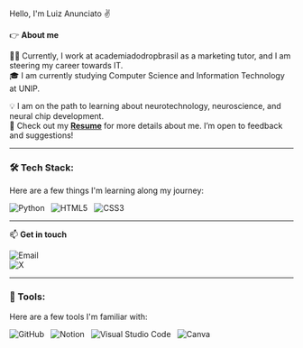 Hello, I'm Luiz Anunciato ✌️

👉 **About me**

👨‍💻 Currently, I work at academiadodropbrasil as a marketing tutor, and I am steering my career towards IT.  
🎓 I am currently studying Computer Science and Information Technology at UNIP.  

💡 I am on the path to learning about neurotechnology, neuroscience, and neural chip development.  
📄 Check out my [**Resume**](https://drive.google.com/file/d/1uNdgsLwClp_OsWxQkYuN39pey8EmwOT3/view?usp=sharing) for more details about me. I’m open to feedback and suggestions!  

---

### 🛠️ Tech Stack:
Here are a few things I'm learning along my journey:

![Python](https://img.shields.io/badge/Python-3776AB?style=for-the-badge&logo=python&logoColor=white) &nbsp; 
![HTML5](https://img.shields.io/badge/HTML5-E34F26?style=for-the-badge&logo=html5&logoColor=white) &nbsp; 
![CSS3](https://img.shields.io/badge/CSS3-1572B6?style=for-the-badge&logo=css3&logoColor=white)

---

📫 **Get in touch**

![Email](https://img.shields.io/badge/mcluizspessoal@gmail.com-FFFFFF?style=for-the-badge&logo=gmail&logoColor=red)  
![X](https://img.shields.io/badge/-X-1DA1F2?style=for-the-badge&logo=x&logoColor=white)  

---

### 🧰 Tools:
Here are a few tools I'm familiar with:

![GitHub](https://img.shields.io/badge/GitHub-181717?style=for-the-badge&logo=github&logoColor=white) &nbsp; 
![Notion](https://img.shields.io/badge/Notion-000000?style=for-the-badge&logo=notion&logoColor=white) &nbsp; 
![Visual Studio Code](https://img.shields.io/badge/Visual%20Studio%20Code-007ACC?style=for-the-badge&logo=visualstudiocode&logoColor=white) &nbsp; 
![Canva](https://img.shields.io/badge/Canva-00C4CC?style=for-the-badge&logo=canva&logoColor=white)
